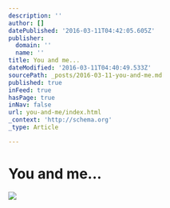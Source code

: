 ```yaml
---
description: ''
author: []
datePublished: '2016-03-11T04:42:05.605Z'
publisher:
  domain: ''
  name: ''
title: You and me...
dateModified: '2016-03-11T04:40:49.533Z'
sourcePath: _posts/2016-03-11-you-and-me.md
published: true
inFeed: true
hasPage: true
inNav: false
url: you-and-me/index.html
_context: 'http://schema.org'
_type: Article

---
```

# You and me...
![](https://the-grid-user-content.s3-us-west-2.amazonaws.com/649ab0e9-ceb1-4863-8cef-828aed2f7595.png)